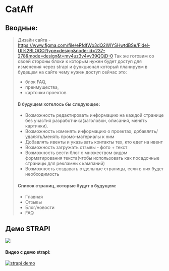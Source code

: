 # CatAff
## Вводные:
> Дизайн сайта - https://www.figma.com/file/eRfdfWo3dQ2WlYSHwtdBSe/Fidel-UI%2BLOGO?type=design&node-id=237-278&mode=design&t=mv4uz3v4vv39QQjD-0
> Так же готовим со своей стороны блоки к которым нужен будет доступ для изменения через strapi и функционал который планируем в будещем на сайте чему нужен доступ сейчас это:
> - блок FAQ, 
> - преимущества,
> - карточки проектов
> 
> #### В будущем хотелось бы следующее:
> - Возможность редактировать информацию на каждой странице без участия разработчика(заголовки, описания, менять картинки).
> - Возможность изменять информацию о проектах, добавлять/удалять/менять промо-материалы к ним
> - Добавлять ивенты и указывать контакты тех, кто едет на ивент
> - Возможность загружать отзывы - фото + текст
> - Возможность вести блог с множеством видом форматирования текста(чтобы использовать как посадочные страницы для рекламных кампаний)
> - Возможность создавать отдельные страницы, если в них будет необходимость
 >
> #### Список страниц, которые будут в будущем:
> - Главная
> - Отзывы
> - Блог/новости
> - FAQ


## Демо STRAPI

[![](https://mermaid.ink/img/pako:eNp1UbFOwzAQ_RXrplRKqsZukjYDUxmZYIIwGPvcRCR25NiFUvXfcWJALD1ZvvPTe_fOugsIIxFqUL35EC23jjwdGk3CCeEntEky36sVyTLSGy7J1DnMsjsi1IvojZeq5xbJyI84Ea4leT-9RrVQs0ahEy0RRjvUbtZNzvKxi5RYJzEtFhOGFv_YQv0w_dsxkFoy2u7EHUZ0Di6HTifJkuKYfpSBccszGMQCUhjQDryT4f-XGWvAtThgA3UoJSrue9dAo6-Byr0zj2ctoHbWYwrR5NDxMNYAteL9FNCRa6gv8Ak1LXdrut8XVVWwKmd0W6RwhjrP2XpT0LJk24IxRsvqmsKXMaHFZl3M2KYq6a5kebGnvy73snPG_png8nyIi1v2txg_L13m6a7f7lSSzw?type=png)](https://mermaid.live/edit#pako:eNp1UbFOwzAQ_RXrplRKqsZukjYDUxmZYIIwGPvcRCR25NiFUvXfcWJALD1ZvvPTe_fOugsIIxFqUL35EC23jjwdGk3CCeEntEky36sVyTLSGy7J1DnMsjsi1IvojZeq5xbJyI84Ea4leT-9RrVQs0ahEy0RRjvUbtZNzvKxi5RYJzEtFhOGFv_YQv0w_dsxkFoy2u7EHUZ0Di6HTifJkuKYfpSBccszGMQCUhjQDryT4f-XGWvAtThgA3UoJSrue9dAo6-Byr0zj2ctoHbWYwrR5NDxMNYAteL9FNCRa6gv8Ak1LXdrut8XVVWwKmd0W6RwhjrP2XpT0LJk24IxRsvqmsKXMaHFZl3M2KYq6a5kebGnvy73snPG_png8nyIi1v2txg_L13m6a7f7lSSzw)

#### Видео с демо strapi:
[![strapi demo](https://img.youtube.com/vi/E_xYP263aak/sddefault.jpg)](https://youtu.be/E_xYP263aak)

